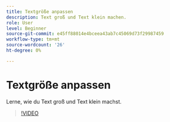 ```yaml
---
title: Textgröße anpassen
description: Text groß und Text klein machen.
role: User
level: Beginner
source-git-commit: e45ff88014e4bceea43ab7c45069d73f29987459
workflow-type: tm+mt
source-wordcount: '26'
ht-degree: 0%

---
```


# Textgröße anpassen

Lerne, wie du Text groß und Text klein machst.

>[!VIDEO](https://video.tv.adobe.com/v/3420213?quality=12&learn=on&hidetitle=true)
